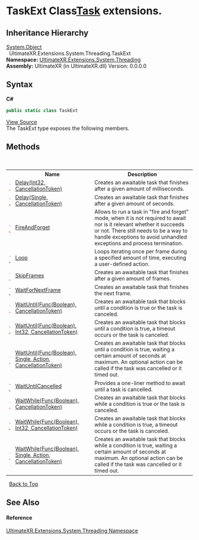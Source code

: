 # TaskExt Class<a href="https://docs.microsoft.com/dotnet/api/system.threading.tasks.task" target="_blank" rel="noopener noreferrer">Task</a> extensions.


## Inheritance Hierarchy
<a href="https://docs.microsoft.com/dotnet/api/system.object" target="_blank" rel="noopener noreferrer">System.Object</a><br />&nbsp;&nbsp;UltimateXR.Extensions.System.Threading.TaskExt<br />
**Namespace:**&nbsp;<a href="N_UltimateXR_Extensions_System_Threading">UltimateXR.Extensions.System.Threading</a><br />**Assembly:**&nbsp;UltimateXR (in UltimateXR.dll) Version: 0.0.0.0

## Syntax

**C#**<br />
``` C#
public static class TaskExt
```

<a href="UltimateXR/Scripts/Extensions/System/Threading/TaskExt.cs" rel="noopener noreferrer" title="View the source code">View Source</a><br />
The TaskExt type exposes the following members.


## Methods
&nbsp;<table><tr><th></th><th>Name</th><th>Description</th></tr><tr><td>![Public method](media/pubmethod.gif "Public method")![Static member](media/static.gif "Static member")</td><td><a href="M_UltimateXR_Extensions_System_Threading_TaskExt_Delay">Delay(Int32, CancellationToken)</a></td><td>
Creates an awaitable task that finishes after a given amount of milliseconds.</td></tr><tr><td>![Public method](media/pubmethod.gif "Public method")![Static member](media/static.gif "Static member")</td><td><a href="M_UltimateXR_Extensions_System_Threading_TaskExt_Delay_1">Delay(Single, CancellationToken)</a></td><td>
Creates an awaitable task that finishes after a given amount of seconds.</td></tr><tr><td>![Public method](media/pubmethod.gif "Public method")![Static member](media/static.gif "Static member")</td><td><a href="M_UltimateXR_Extensions_System_Threading_TaskExt_FireAndForget">FireAndForget</a></td><td>
Allows to run a task in "fire and forget" mode, when it is not required to await nor is it relevant whether it succeeds or not. There still needs to be a way to handle exceptions to avoid unhandled exceptions and process termination.</td></tr><tr><td>![Public method](media/pubmethod.gif "Public method")![Static member](media/static.gif "Static member")</td><td><a href="M_UltimateXR_Extensions_System_Threading_TaskExt_Loop">Loop</a></td><td>
Loops iterating once per frame during a specified amount of time, executing a user-defined action.</td></tr><tr><td>![Public method](media/pubmethod.gif "Public method")![Static member](media/static.gif "Static member")</td><td><a href="M_UltimateXR_Extensions_System_Threading_TaskExt_SkipFrames">SkipFrames</a></td><td>
Creates an awaitable task that finishes after a given amount of frames.</td></tr><tr><td>![Public method](media/pubmethod.gif "Public method")![Static member](media/static.gif "Static member")</td><td><a href="M_UltimateXR_Extensions_System_Threading_TaskExt_WaitForNextFrame">WaitForNextFrame</a></td><td>
Creates an awaitable task that finishes the next frame.</td></tr><tr><td>![Public method](media/pubmethod.gif "Public method")![Static member](media/static.gif "Static member")</td><td><a href="M_UltimateXR_Extensions_System_Threading_TaskExt_WaitUntil_2">WaitUntil(Func(Boolean), CancellationToken)</a></td><td>
Creates an awaitable task that blocks until a condition is true or the task is canceled.</td></tr><tr><td>![Public method](media/pubmethod.gif "Public method")![Static member](media/static.gif "Static member")</td><td><a href="M_UltimateXR_Extensions_System_Threading_TaskExt_WaitUntil">WaitUntil(Func(Boolean), Int32, CancellationToken)</a></td><td>
Creates an awaitable task that blocks until a condition is true, a timeout occurs or the task is canceled.</td></tr><tr><td>![Public method](media/pubmethod.gif "Public method")![Static member](media/static.gif "Static member")</td><td><a href="M_UltimateXR_Extensions_System_Threading_TaskExt_WaitUntil_1">WaitUntil(Func(Boolean), Single, Action, CancellationToken)</a></td><td>
Creates an awaitable task that blocks until a condition is true, waiting a certain amount of seconds at maximum. An optional action can be called if the task was cancelled or it timed out.</td></tr><tr><td>![Public method](media/pubmethod.gif "Public method")![Static member](media/static.gif "Static member")</td><td><a href="M_UltimateXR_Extensions_System_Threading_TaskExt_WaitUntilCancelled">WaitUntilCancelled</a></td><td>
Provides a one-liner method to await until a task is cancelled.</td></tr><tr><td>![Public method](media/pubmethod.gif "Public method")![Static member](media/static.gif "Static member")</td><td><a href="M_UltimateXR_Extensions_System_Threading_TaskExt_WaitWhile_2">WaitWhile(Func(Boolean), CancellationToken)</a></td><td>
Creates an awaitable task that blocks while a condition is true or the task is canceled.</td></tr><tr><td>![Public method](media/pubmethod.gif "Public method")![Static member](media/static.gif "Static member")</td><td><a href="M_UltimateXR_Extensions_System_Threading_TaskExt_WaitWhile">WaitWhile(Func(Boolean), Int32, CancellationToken)</a></td><td>
Creates an awaitable task that blocks while a condition is true, a timeout occurs or the task is canceled.</td></tr><tr><td>![Public method](media/pubmethod.gif "Public method")![Static member](media/static.gif "Static member")</td><td><a href="M_UltimateXR_Extensions_System_Threading_TaskExt_WaitWhile_1">WaitWhile(Func(Boolean), Single, Action, CancellationToken)</a></td><td>
Creates an awaitable task that blocks while a condition is true, waiting a certain amount of seconds at maximum. An optional action can be called if the task was cancelled or it timed out.</td></tr></table>&nbsp;
<a href="#taskext-class">Back to Top</a>

## See Also


#### Reference
<a href="N_UltimateXR_Extensions_System_Threading">UltimateXR.Extensions.System.Threading Namespace</a><br />